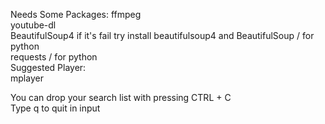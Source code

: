 Needs Some Packages:
	ffmpeg  
	youtube-dl  
	BeautifulSoup4 if it's fail try install beautifulsoup4 and BeautifulSoup / for python  
	requests / for python  
Suggested Player:  
	mplayer  
  
You can drop your search list with pressing CTRL + C  
Type q to quit in input  
